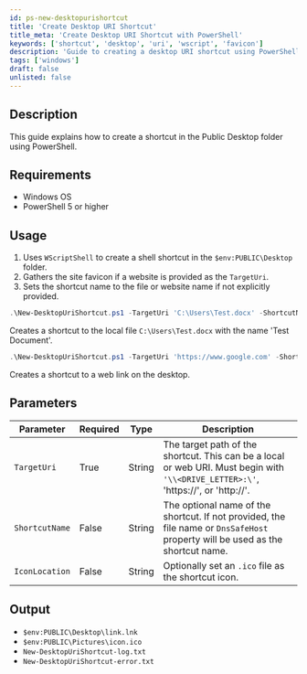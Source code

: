 ```yaml
---
id: ps-new-desktopurishortcut
title: 'Create Desktop URI Shortcut'
title_meta: 'Create Desktop URI Shortcut with PowerShell'
keywords: ['shortcut', 'desktop', 'uri', 'wscript', 'favicon']
description: 'Guide to creating a desktop URI shortcut using PowerShell.'
tags: ['windows']
draft: false
unlisted: false
---
```


## Description
This guide explains how to create a shortcut in the Public Desktop folder using PowerShell.

## Requirements
- Windows OS
- PowerShell 5 or higher

## Usage
1. Uses `WScriptShell` to create a shell shortcut in the `$env:PUBLIC\Desktop` folder.
2. Gathers the site favicon if a website is provided as the `TargetUri`.
3. Sets the shortcut name to the file or website name if not explicitly provided.

```powershell
.\New-DesktopUriShortcut.ps1 -TargetUri 'C:\Users\Test.docx' -ShortcutName 'Test Document'
```
Creates a shortcut to the local file `C:\Users\Test.docx` with the name 'Test Document'.

```powershell
.\New-DesktopUriShortcut.ps1 -TargetUri 'https://www.google.com' -ShortcutName 'Google'
```
Creates a shortcut to a web link on the desktop.

## Parameters
| Parameter      | Required | Type   | Description                                                                                                                            |
| -------------- | -------- | ------ | -------------------------------------------------------------------------------------------------------------------------------------- |
| `TargetUri`    | True     | String | The target path of the shortcut. This can be a local or web URI. Must begin with `'\\<DRIVE_LETTER>:\'`, 'https://', or 'http://'.   |
| `ShortcutName` | False    | String | The optional name of the shortcut. If not provided, the file name or `DnsSafeHost` property will be used as the shortcut name.        |
| `IconLocation` | False    | String | Optionally set an `.ico` file as the shortcut icon.                                                                                    |

## Output
- `$env:PUBLIC\Desktop\link.lnk`
- `$env:PUBLIC\Pictures\icon.ico`
- `New-DesktopUriShortcut-log.txt`
- `New-DesktopUriShortcut-error.txt`
